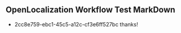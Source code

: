## OpenLocalization Workflow Test MarkDown
* 2cc8e759-ebc1-45c5-a12c-cf3e6ff527bc thanks!

<!--HONumber=Jul16_HO4-->


